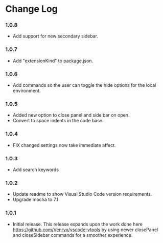 # Change Log

### 1.0.8
* Add support for new secondary sidebar.

### 1.0.7
* Add "extensionKind" to package.json.

### 1.0.6
* Add commands so the user can toggle the hide options for the local environment.

### 1.0.5
* Added new option to close panel and side bar on open.
* Convert to space indents in the code base.

### 1.0.4
* FIX changed settings now take immediate affect.

### 1.0.3
* Add search keywords

### 1.0.2
* Update readme to show Visual Studio Code version requirements.
* Upgrade mocha to 7.1

### 1.0.1
* Initial release.  This release expands upon the work done here https://github.com/Venryx/vscode-vtools by using newer closePanel and closeSidebar commands for a smoother experience.
